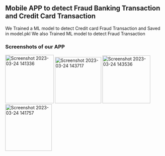## Mobile APP to detect Fraud Banking Transaction and Credit Card Transaction 

We Trained a ML model to detect  Credit card Fraud  Transaction and Saved in model.pkl
We also Trained ML model to  detect  Fraud  Transaction






### Screenshots of our APP



<img width="154" alt="Screenshot 2023-03-24 141336" src="https://user-images.githubusercontent.com/86285670/227476613-2338829f-3e1e-4c4e-8e24-ada5941b06c5.png">

<img width="147" alt="Screenshot 2023-03-24 143717" src="https://user-images.githubusercontent.com/86285670/227476746-8084ecbe-a93d-4be7-9448-f2dcaa702d49.png">


<img width="152" alt="Screenshot 2023-03-24 143536" src="https://user-images.githubusercontent.com/86285670/227476683-92ec29ca-0da8-44da-966a-f39a30900299.png">


<img width="148" alt="Screenshot 2023-03-24 141757" src="https://user-images.githubusercontent.com/86285670/227476771-6a404d1a-78e1-4158-bd51-0c9ca8d690d6.png">
